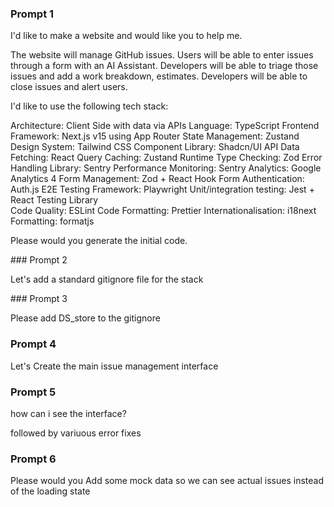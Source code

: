 ### Prompt 1

I'd like to make a website and would like you to help me.

The website will manage GitHub issues. Users will be able to enter issues through a form with an AI Assistant. Developers will be able to triage those issues and add a work breakdown, estimates. Developers will be able to close issues and alert users. 

I'd like to use the following tech stack:  

Architecture: Client Side with data via APIs
Language: TypeScript
Frontend Framework: Next.js v15 using App Router
State Management: Zustand
Design System: Tailwind CSS
Component Library: Shadcn/UI
API Data Fetching: React Query
Caching: Zustand
Runtime Type Checking: Zod
Error Handling Library: Sentry
Performance Monitoring: Sentry
Analytics: Google Analytics 4
Form Management: Zod + React Hook Form
Authentication: Auth.js
E2E Testing Framework: Playwright
Unit/integration testing: Jest + React Testing Library  
Code Quality: ESLint
Code Formatting: Prettier
Internationalisation: i18next
Formatting: formatjs

Please would you generate the initial code. 

### Prompt 2 

Let's add a standard gitignore file for the stack

### Prompt 3

Please add DS_store to the gitignore

### Prompt 4 

Let's Create the main issue management interface

### Prompt 5

how can i see the interface?

followed by variuous error fixes

### Prompt 6

Please would you Add some mock data so we can see actual issues instead of the loading state

